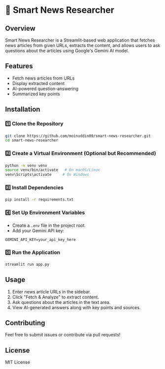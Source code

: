 # 📰 Smart News Researcher

## Overview
Smart News Researcher is a Streamlit-based web application that fetches news articles from given URLs, extracts the content, and allows users to ask questions about the articles using Google's Gemini AI model.

## Features
- Fetch news articles from URLs
- Display extracted content
- AI-powered question-answering
- Summarized key points

## Installation
### 1️⃣ Clone the Repository
```bash
git clone https://github.com/moinuddin09/smart-news-researcher.git
cd smart-news-researcher
```

### 2️⃣ Create a Virtual Environment (Optional but Recommended)
```bash
python -m venv venv
source venv/bin/activate   # On macOS/Linux
venv\Scripts\activate     # On Windows
```

### 3️⃣ Install Dependencies
```bash
pip install -r requirements.txt
```

### 4️⃣ Set Up Environment Variables
- Create a `.env` file in the project root.
- Add your Gemini API key:
```
GEMINI_API_KEY=your_api_key_here
```

### 5️⃣ Run the Application
```bash
streamlit run app.py
```

## Usage
1. Enter news article URLs in the sidebar.
2. Click "Fetch & Analyze" to extract content.
3. Ask questions about the articles in the text area.
4. View AI-generated answers along with key points and sources.

## Contributing
Feel free to submit issues or contribute via pull requests!

## License
MIT License
